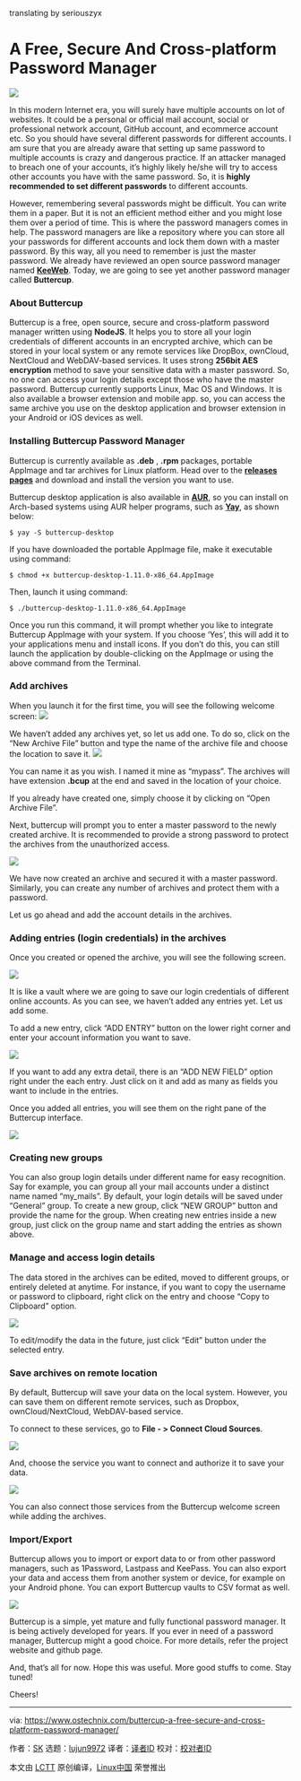 translating by seriouszyx

A Free, Secure And Cross-platform Password Manager
======

![](https://www.ostechnix.com/wp-content/uploads/2018/11/buttercup-Password-Manager-720x340.png)

In this modern Internet era, you will surely have multiple accounts on lot of websites. It could be a personal or official mail account, social or professional network account, GitHub account, and ecommerce account etc. So you should have several different passwords for different accounts. I am sure that you are already aware that setting up same password to multiple accounts is crazy and dangerous practice. If an attacker managed to breach one of your accounts, it’s highly likely he/she will try to access other accounts you have with the same password. So, it is **highly recommended to set different passwords** to different accounts.

However, remembering several passwords might be difficult. You can write them in a paper. But it is not an efficient method either and you might lose them over a period of time. This is where the password managers comes in help. The password managers are like a repository where you can store all your passwords for different accounts and lock them down with a master password. By this way, all you need to remember is just the master password. We already have reviewed an open source password manager named [**KeeWeb**][1]. Today, we are going to see yet another password manager called **Buttercup**.

### About Buttercup

Buttercup is a free, open source, secure and cross-platform password manager written using **NodeJS**. It helps you to store all your login credentials of different accounts in an encrypted archive, which can be stored in your local system or any remote services like DropBox, ownCloud, NextCloud and WebDAV-based services. It uses strong **256bit AES encryption** method to save your sensitive data with a master password. So, no one can access your login details except those who have the master password. Buttercup currently supports Linux, Mac OS and Windows. It is also available a browser extension and mobile app. so, you can access the same archive you use on the desktop application and browser extension in your Android or iOS devices as well.

### Installing Buttercup Password Manager

Buttercup is currently available as **.deb** , **.rpm** packages, portable AppImage and tar archives for Linux platform. Head over to the [**releases pages**][2] and download and install the version you want to use.

Buttercup desktop application is also available in [**AUR**][3], so you can install on Arch-based systems using AUR helper programs, such as [**Yay**][4], as shown below:

```
$ yay -S buttercup-desktop
```

If you have downloaded the portable AppImage file, make it executable using command:

```
$ chmod +x buttercup-desktop-1.11.0-x86_64.AppImage
```

Then, launch it using command:

```
$ ./buttercup-desktop-1.11.0-x86_64.AppImage
```

Once you run this command, it will prompt whether you like to integrate Buttercup AppImage with your system. If you choose ‘Yes’, this will add it to your applications menu and install icons. If you don’t do this, you can still launch the application by double-clicking on the AppImage or using the above command from the Terminal.

### Add archives

When you launch it for the first time, you will see the following welcome screen:
![](https://www.ostechnix.com/wp-content/uploads/2018/11/buttercup-1.png)

We haven’t added any archives yet, so let us add one. To do so, click on the “New Archive File” button and type the name of the archive file and choose the location to save it.
![](https://www.ostechnix.com/wp-content/uploads/2018/11/buttercup-2.png)

You can name it as you wish. I named it mine as “mypass”. The archives will have extension **.bcup** at the end and saved in the location of your choice.

If you already have created one, simply choose it by clicking on “Open Archive File”.

Next, buttercup will prompt you to enter a master password to the newly created archive. It is recommended to provide a strong password to protect the archives from the unauthorized access.

![](https://www.ostechnix.com/wp-content/uploads/2018/11/buttercup-3.png)

We have now created an archive and secured it with a master password. Similarly, you can create any number of archives and protect them with a password.

Let us go ahead and add the account details in the archives.

### Adding entries (login credentials) in the archives

Once you created or opened the archive, you will see the following screen.

![](https://www.ostechnix.com/wp-content/uploads/2018/11/buttercup-4.png)

It is like a vault where we are going to save our login credentials of different online accounts. As you can see, we haven’t added any entries yet. Let us add some.

To add a new entry, click “ADD ENTRY” button on the lower right corner and enter your account information you want to save.

![](https://www.ostechnix.com/wp-content/uploads/2018/11/buttercup-5-1.png)

If you want to add any extra detail, there is an “ADD NEW FIELD” option right under the each entry. Just click on it and add as many as fields you want to include in the entries.

Once you added all entries, you will see them on the right pane of the Buttercup interface.

![][6]

### Creating new groups

You can also group login details under different name for easy recognition. Say for example, you can group all your mail accounts under a distinct name named “my_mails”. By default, your login details will be saved under “General” group. To create a new group, click “NEW GROUP” button and provide the name for the group. When creating new entries inside a new group, just click on the group name and start adding the entries as shown above.

### Manage and access login details

The data stored in the archives can be edited, moved to different groups, or entirely deleted at anytime. For instance, if you want to copy the username or password to clipboard, right click on the entry and choose “Copy to Clipboard” option.

![][7]

To edit/modify the data in the future, just click “Edit” button under the selected entry.

### Save archives on remote location

By default, Buttercup will save your data on the local system. However, you can save them on different remote services, such as Dropbox, ownCloud/NextCloud, WebDAV-based service.

To connect to these services, go to **File - > Connect Cloud Sources**.

![](https://www.ostechnix.com/wp-content/uploads/2018/11/buttercup-8.png)

And, choose the service you want to connect and authorize it to save your data.

![][8]

You can also connect those services from the Buttercup welcome screen while adding the archives.

### Import/Export

Buttercup allows you to import or export data to or from other password managers, such as 1Password, Lastpass and KeePass. You can also export your data and access them from another system or device, for example on your Android phone. You can export Buttercup vaults to CSV format as well.

![][9]

Buttercup is a simple, yet mature and fully functional password manager. It is being actively developed for years. If you ever in need of a password manager, Buttercup might a good choice. For more details, refer the project website and github page.

And, that’s all for now. Hope this was useful. More good stuffs to come. Stay tuned!

Cheers!



--------------------------------------------------------------------------------

via: https://www.ostechnix.com/buttercup-a-free-secure-and-cross-platform-password-manager/

作者：[SK][a]
选题：[lujun9972][b]
译者：[译者ID](https://github.com/译者ID)
校对：[校对者ID](https://github.com/校对者ID)

本文由 [LCTT](https://github.com/LCTT/TranslateProject) 原创编译，[Linux中国](https://linux.cn/) 荣誉推出

[a]: https://www.ostechnix.com/author/sk/
[b]: https://github.com/lujun9972
[1]: https://www.ostechnix.com/keeweb-an-open-source-cross-platform-password-manager/
[2]: https://github.com/buttercup/buttercup-desktop/releases/latest
[3]: https://aur.archlinux.org/packages/buttercup-desktop/
[4]: https://www.ostechnix.com/yay-found-yet-another-reliable-aur-helper/
[5]: data:image/gif;base64,R0lGODlhAQABAIAAAAAAAP///yH5BAEAAAAALAAAAAABAAEAAAIBRAA7
[6]: http://www.ostechnix.com/wp-content/uploads/2018/11/buttercup-6.png
[7]: http://www.ostechnix.com/wp-content/uploads/2018/11/buttercup-7.png
[8]: http://www.ostechnix.com/wp-content/uploads/2018/11/buttercup-9.png
[9]: http://www.ostechnix.com/wp-content/uploads/2018/11/buttercup-10.png

